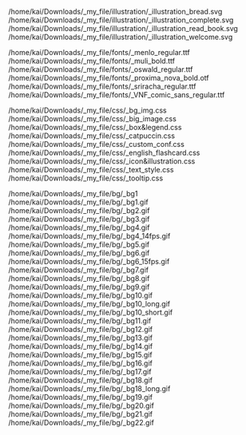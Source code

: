 /home/kai/Downloads/_my_file/illustration/_illustration_bread.svg
/home/kai/Downloads/_my_file/illustration/_illustration_complete.svg
/home/kai/Downloads/_my_file/illustration/_illustration_read_book.svg
/home/kai/Downloads/_my_file/illustration/_illustration_welcome.svg

/home/kai/Downloads/_my_file/fonts/_menlo_regular.ttf
/home/kai/Downloads/_my_file/fonts/_muli_bold.ttf
/home/kai/Downloads/_my_file/fonts/_oswald_regular.ttf
/home/kai/Downloads/_my_file/fonts/_proxima_nova_bold.otf
/home/kai/Downloads/_my_file/fonts/_sriracha_regular.ttf
/home/kai/Downloads/_my_file/fonts/_VNF_comic_sans_regular.ttf

/home/kai/Downloads/_my_file/css/_bg_img.css
/home/kai/Downloads/_my_file/css/_big_image.css
/home/kai/Downloads/_my_file/css/_box&legend.css
/home/kai/Downloads/_my_file/css/_catpuccin.css
/home/kai/Downloads/_my_file/css/_custom_conf.css
/home/kai/Downloads/_my_file/css/_english_flashcard.css
/home/kai/Downloads/_my_file/css/_icon&illustration.css
/home/kai/Downloads/_my_file/css/_text_style.css
/home/kai/Downloads/_my_file/css/_tooltip.css

/home/kai/Downloads/_my_file/bg/_bg1
/home/kai/Downloads/_my_file/bg/_bg1.gif
/home/kai/Downloads/_my_file/bg/_bg2.gif
/home/kai/Downloads/_my_file/bg/_bg3.gif
/home/kai/Downloads/_my_file/bg/_bg4.gif
/home/kai/Downloads/_my_file/bg/_bg4_14fps.gif
/home/kai/Downloads/_my_file/bg/_bg5.gif
/home/kai/Downloads/_my_file/bg/_bg6.gif
/home/kai/Downloads/_my_file/bg/_bg6_15fps.gif
/home/kai/Downloads/_my_file/bg/_bg7.gif
/home/kai/Downloads/_my_file/bg/_bg8.gif
/home/kai/Downloads/_my_file/bg/_bg9.gif
/home/kai/Downloads/_my_file/bg/_bg10.gif
/home/kai/Downloads/_my_file/bg/_bg10_long.gif
/home/kai/Downloads/_my_file/bg/_bg10_short.gif
/home/kai/Downloads/_my_file/bg/_bg11.gif
/home/kai/Downloads/_my_file/bg/_bg12.gif
/home/kai/Downloads/_my_file/bg/_bg13.gif
/home/kai/Downloads/_my_file/bg/_bg14.gif
/home/kai/Downloads/_my_file/bg/_bg15.gif
/home/kai/Downloads/_my_file/bg/_bg16.gif
/home/kai/Downloads/_my_file/bg/_bg17.gif
/home/kai/Downloads/_my_file/bg/_bg18.gif
/home/kai/Downloads/_my_file/bg/_bg18_long.gif
/home/kai/Downloads/_my_file/bg/_bg19.gif
/home/kai/Downloads/_my_file/bg/_bg20.gif
/home/kai/Downloads/_my_file/bg/_bg21.gif
/home/kai/Downloads/_my_file/bg/_bg22.gif